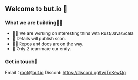 ## Welcome to but.io 👋

### What we are building👩‍🍳
- 🙋‍♀️ We are working on interesting thins with Rust/Java/Scala
- 🌈 Details will publish soon.
- 👩‍💻 Repos and docs are on the way.
- 🍿 Only 2 teammate currently.

### Get in touch💬
Email：root@but.io
Discord: https://discord.gg/twjTnKewQq


<!--

**Here are some ideas to get you started:**

-->
